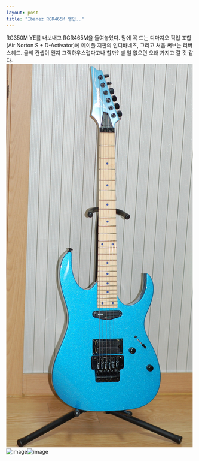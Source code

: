 ```yaml
---
layout: post
title: "Ibanez RGR465M 영입.."
---
```


RG350M YE를 내보내고 RGR465M을 들여놓았다. 맘에 꼭 드는 디마지오 픽업 조합 (Air Norton S + D-Activator)에 메이플 지판의 인디바네즈, 그리고 처음 써보는 리버스헤드..글쎼 컨셉이 왠지 그렉하우스럽다고나 할까? 
별 일 없으면 오래 가지고 갈 것 같다. 
![image](/assets/images/5deb8c9a6daaa344090bc26f7da56f68.jpg)![image](5e31c9837677662c1801f9b5054c0dd8.jpg)![image](85bdeabf402a3f041535aa54b108bbe1.jpg)


